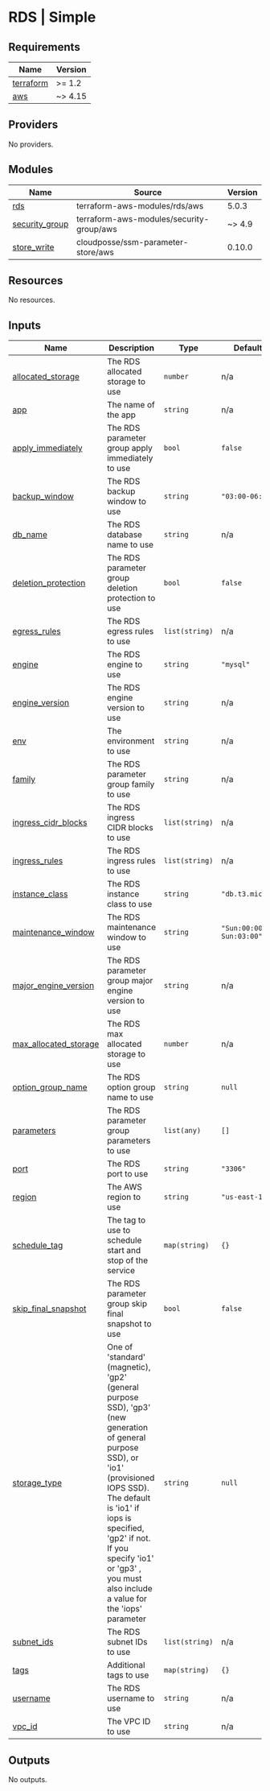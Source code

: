 # RDS | Simple

<!-- BEGINNING OF PRE-COMMIT-TERRAFORM DOCS HOOK -->
## Requirements

| Name | Version |
|------|---------|
| <a name="requirement_terraform"></a> [terraform](#requirement\_terraform) | >= 1.2 |
| <a name="requirement_aws"></a> [aws](#requirement\_aws) | ~> 4.15 |

## Providers

No providers.

## Modules

| Name | Source | Version |
|------|--------|---------|
| <a name="module_rds"></a> [rds](#module\_rds) | terraform-aws-modules/rds/aws | 5.0.3 |
| <a name="module_security_group"></a> [security\_group](#module\_security\_group) | terraform-aws-modules/security-group/aws | ~> 4.9 |
| <a name="module_store_write"></a> [store\_write](#module\_store\_write) | cloudposse/ssm-parameter-store/aws | 0.10.0 |

## Resources

No resources.

## Inputs

| Name | Description | Type | Default | Required |
|------|-------------|------|---------|:--------:|
| <a name="input_allocated_storage"></a> [allocated\_storage](#input\_allocated\_storage) | The RDS allocated storage to use | `number` | n/a | yes |
| <a name="input_app"></a> [app](#input\_app) | The name of the app | `string` | n/a | yes |
| <a name="input_apply_immediately"></a> [apply\_immediately](#input\_apply\_immediately) | The RDS parameter group apply immediately to use | `bool` | `false` | no |
| <a name="input_backup_window"></a> [backup\_window](#input\_backup\_window) | The RDS backup window to use | `string` | `"03:00-06:00"` | no |
| <a name="input_db_name"></a> [db\_name](#input\_db\_name) | The RDS database name to use | `string` | n/a | yes |
| <a name="input_deletion_protection"></a> [deletion\_protection](#input\_deletion\_protection) | The RDS parameter group deletion protection to use | `bool` | `false` | no |
| <a name="input_egress_rules"></a> [egress\_rules](#input\_egress\_rules) | The RDS egress rules to use | `list(string)` | n/a | yes |
| <a name="input_engine"></a> [engine](#input\_engine) | The RDS engine to use | `string` | `"mysql"` | no |
| <a name="input_engine_version"></a> [engine\_version](#input\_engine\_version) | The RDS engine version to use | `string` | n/a | yes |
| <a name="input_env"></a> [env](#input\_env) | The environment to use | `string` | n/a | yes |
| <a name="input_family"></a> [family](#input\_family) | The RDS parameter group family to use | `string` | n/a | yes |
| <a name="input_ingress_cidr_blocks"></a> [ingress\_cidr\_blocks](#input\_ingress\_cidr\_blocks) | The RDS ingress CIDR blocks to use | `list(string)` | n/a | yes |
| <a name="input_ingress_rules"></a> [ingress\_rules](#input\_ingress\_rules) | The RDS ingress rules to use | `list(string)` | n/a | yes |
| <a name="input_instance_class"></a> [instance\_class](#input\_instance\_class) | The RDS instance class to use | `string` | `"db.t3.micro"` | no |
| <a name="input_maintenance_window"></a> [maintenance\_window](#input\_maintenance\_window) | The RDS maintenance window to use | `string` | `"Sun:00:00-Sun:03:00"` | no |
| <a name="input_major_engine_version"></a> [major\_engine\_version](#input\_major\_engine\_version) | The RDS parameter group major engine version to use | `string` | n/a | yes |
| <a name="input_max_allocated_storage"></a> [max\_allocated\_storage](#input\_max\_allocated\_storage) | The RDS max allocated storage to use | `number` | n/a | yes |
| <a name="input_option_group_name"></a> [option\_group\_name](#input\_option\_group\_name) | The RDS option group name to use | `string` | `null` | no |
| <a name="input_parameters"></a> [parameters](#input\_parameters) | The RDS parameter group parameters to use | `list(any)` | `[]` | no |
| <a name="input_port"></a> [port](#input\_port) | The RDS port to use | `string` | `"3306"` | no |
| <a name="input_region"></a> [region](#input\_region) | The AWS region to use | `string` | `"us-east-1"` | no |
| <a name="input_schedule_tag"></a> [schedule\_tag](#input\_schedule\_tag) | The tag to use to schedule start and stop of the service | `map(string)` | `{}` | no |
| <a name="input_skip_final_snapshot"></a> [skip\_final\_snapshot](#input\_skip\_final\_snapshot) | The RDS parameter group skip final snapshot to use | `bool` | `false` | no |
| <a name="input_storage_type"></a> [storage\_type](#input\_storage\_type) | One of 'standard' (magnetic), 'gp2' (general purpose SSD), 'gp3' (new generation of general purpose SSD), or 'io1' (provisioned IOPS SSD). The default is 'io1' if iops is specified, 'gp2' if not. If you specify 'io1' or 'gp3' , you must also include a value for the 'iops' parameter | `string` | `null` | no |
| <a name="input_subnet_ids"></a> [subnet\_ids](#input\_subnet\_ids) | The RDS subnet IDs to use | `list(string)` | n/a | yes |
| <a name="input_tags"></a> [tags](#input\_tags) | Additional tags to use | `map(string)` | `{}` | no |
| <a name="input_username"></a> [username](#input\_username) | The RDS username to use | `string` | n/a | yes |
| <a name="input_vpc_id"></a> [vpc\_id](#input\_vpc\_id) | The VPC ID to use | `string` | n/a | yes |

## Outputs

No outputs.
<!-- END OF PRE-COMMIT-TERRAFORM DOCS HOOK -->
